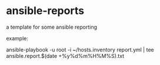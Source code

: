# ansible-reports
a template for some ansible reporting

example:

ansible-playbook -u root -i ~/hosts.inventory report.yml | tee ansible.report.$(date +%y%d%m%H%M%S).txt
